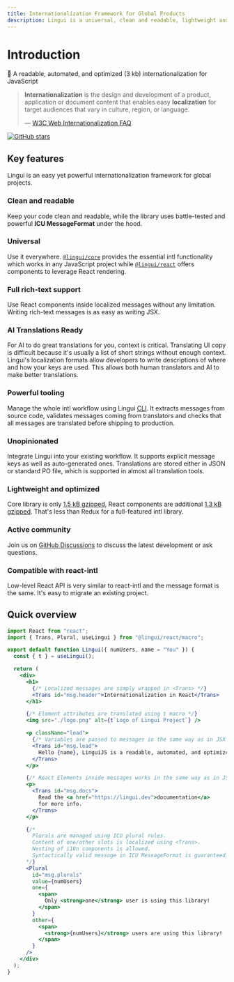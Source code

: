 ```yaml
---
title: Internationalization Framework for Global Products
description: Lingui is a universal, clean and readable, lightweight and powerful internationalization framework for global projects
---
```


# Introduction

📖 A readable, automated, and optimized (3 kb) internationalization for JavaScript

> **Internationalization** is the design and development of a product, application or document content that enables easy **localization** for target audiences that vary in culture, region, or language.
>
> — [W3C Web Internationalization FAQ](https://www.w3.org/International/questions/qa-i18n)

[![GitHub stars](https://img.shields.io/github/stars/lingui/js-lingui.svg?style=social&label=Stars)](https://github.com/lingui/js-lingui/)

## Key features

Lingui is an easy yet powerful internationalization framework for global projects.

### Clean and readable

Keep your code clean and readable, while the library uses battle-tested and powerful **ICU MessageFormat** under the hood.

### Universal

Use it everywhere. [`@lingui/core`](/docs/ref/core.md) provides the essential intl functionality which works in any JavaScript project while [`@lingui/react`](/docs/ref/react.md) offers components to leverage React rendering.

### Full rich-text support

Use React components inside localized messages without any limitation. Writing rich-text messages is as easy as writing JSX.

### AI Translations Ready

For AI to do great translations for you, context is critical. Translating UI copy is difficult because it's usually a list of short strings without enough context. Lingui's localization formats allow developers to write descriptions of where and how your keys are used. This allows both human translators and AI to make better translations.

### Powerful tooling

Manage the whole intl workflow using Lingui [CLI](/docs/ref/cli.md). It extracts messages from source code, validates messages coming from translators and checks that all messages are translated before shipping to production.

### Unopinionated

Integrate Lingui into your existing workflow. It supports explicit message keys as well as auto-generated ones. Translations are stored either in JSON or standard PO file, which is supported in almost all translation tools.

### Lightweight and optimized

Core library is only [1.5 kB gzipped](https://bundlephobia.com/result?p=@lingui/core), React components are additional [1.3 kB gzipped](https://bundlephobia.com/result?p=@lingui/react). That's less than Redux for a full-featured intl library.

### Active community

Join us on [GitHub Discussions](https://github.com/lingui/js-lingui/discussions) to discuss the latest development or ask questions.

### Compatible with react-intl

Low-level React API is very similar to react-intl and the message format is the same. It's easy to migrate an existing project.

## Quick overview

```jsx
import React from "react";
import { Trans, Plural, useLingui } from "@lingui/react/macro";

export default function Lingui({ numUsers, name = "You" }) {
  const { t } = useLingui();

  return (
    <div>
      <h1>
        {/* Localized messages are simply wrapped in <Trans> */}
        <Trans id="msg.header">Internationalization in React</Trans>
      </h1>

      {/* Element attributes are translated using t macro */}
      <img src="./logo.png" alt={t`Logo of Lingui Project`} />

      <p className="lead">
        {/* Variables are passed to messages in the same way as in JSX */}
        <Trans id="msg.lead">
          Hello {name}, LinguiJS is a readable, automated, and optimized (3 kb) internationalization for JavaScript.
        </Trans>
      </p>

      {/* React Elements inside messages works in the same way as in JSX */}
      <p>
        <Trans id="msg.docs">
          Read the <a href="https://lingui.dev">documentation</a>
          for more info.
        </Trans>
      </p>

      {/*
        Plurals are managed using ICU plural rules.
        Content of one/other slots is localized using <Trans>.
        Nesting of i18n components is allowed.
        Syntactically valid message in ICU MessageFormat is guaranteed.
      */}
      <Plural
        id="msg.plurals"
        value={numUsers}
        one={
          <span>
            Only <strong>one</strong> user is using this library!
          </span>
        }
        other={
          <span>
            <strong>{numUsers}</strong> users are using this library!
          </span>
        }
      />
    </div>
  );
}
```
